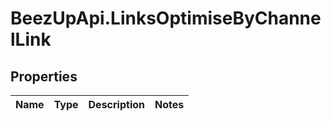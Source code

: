 # BeezUpApi.LinksOptimiseByChannelLink

## Properties
Name | Type | Description | Notes
------------ | ------------- | ------------- | -------------


